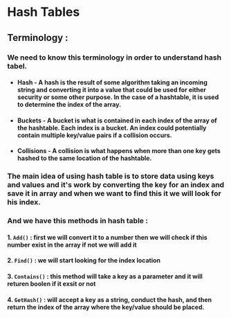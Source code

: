 # Hash Tables

##  Terminology :

### We need to know this terminology in order to understand hash tabel.

* #### Hash - A hash is the result of some algorithm taking an incoming string and converting it into a value that could be used for either security or some other purpose. In the case of a hashtable, it is used to determine the index of the array.

* #### Buckets - A bucket is what is contained in each index of the array of the hashtable. Each index is a bucket. An index could potentially contain multiple key/value pairs if a collision occurs.

* #### Collisions - A collision is what happens when more than one key gets hashed to the same location of the hashtable.

### The main idea of using hash table is to store data using keys and values and it's work by converting the key for an index and save it in array and when we want to find this it we will look for his index.
 

### And we have this methods in hash table :

#### 1. `Add()` : first we will convert it to a number then we will check if this number exist in the array if not we will add it

#### 2. `Find()` : we will start looking for the index location 

#### 3. `Contains()` : this method will take a key as a parameter  and it will returen boolen if it exsit or not

#### 4. `GetHash()` :  will accept a key as a string, conduct the hash, and then return the index of the array where the key/value should be placed.

